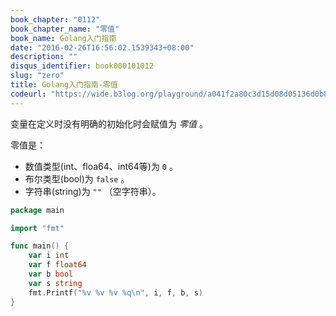 ```yaml
---
book_chapter: "0112"
book_chapter_name: "零值"
book_name: Golang入门指南
date: "2016-02-26T16:56:02.1539343+08:00"
description: ""
disqus_identifier: book000101012
slug: "zero"
title: Golang入门指南-零值
codeurl: "https://wide.b3log.org/playground/a041f2a80c3d15d08d05136d0b8558a6.go"
---
```



变量在定义时没有明确的初始化时会赋值为 _零值_ 。

零值是：

- 数值类型(int、floa64、int64等)为 `0` 。
- 布尔类型(bool)为 `false` 。
- 字符串(string)为 `""` （空字符串）。

```go
package main

import "fmt"

func main() {
	var i int
	var f float64
	var b bool
	var s string
	fmt.Printf("%v %v %v %q\n", i, f, b, s)
}

```

